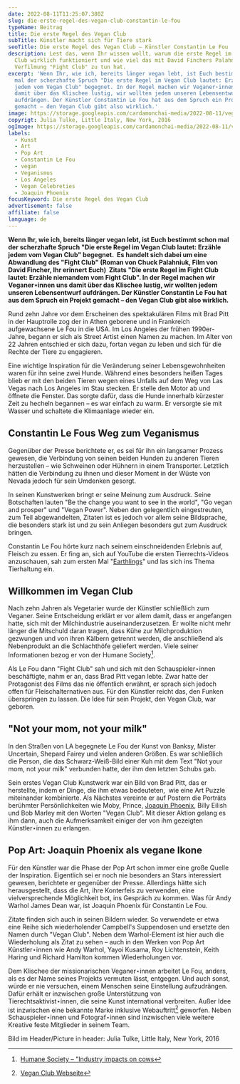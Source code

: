 ```yaml
---
date: 2022-08-11T11:25:07.380Z
slug: die-erste-regel-des-vegan-club-constantin-le-fou
typeName: Beitrag
title: Die erste Regel des Vegan Club
subTitle: Künstler macht sich für Tiere stark
seoTitle: Die erste Regel des Vegan Club – Künstler Constantin Le Fou
description: Lest das, wenn Ihr wissen wollt, warum die erste Regel im Vegan
  Club wirklich funktioniert und wie viel das mit David Finchers Palahniuk
  Verfilmung "Fight Club" zu tun hat.
excerpt: 'Wenn Ihr, wie ich, bereits länger vegan lebt, ist Euch bestimmt schon
  mal der scherzhafte Spruch "Die erste Regel im Vegan Club lautet: Erzähle
  jedem vom Vegan Club" begegnet. In der Regel machen wir Veganer⋆innen uns
  damit über das Klischee lustig, wir wollten jedem unseren Lebensentwurf
  aufdrängen. Der Künstler Constantin Le Fou hat aus dem Spruch ein Projekt
  gemacht – den Vegan Club gibt also wirklich.'
image: https://storage.googleapis.com/cardamonchai-media/2022-08-11/vegan-club-julia-tulke-flickr-new-york-little-italy-2016-jpeg-imagine-c8b8a8_94817b_1024_768/640.webp
copyrigt: Julia Tulke, Little Italy, New York, 2016
ogImage: https://storage.googleapis.com/cardamonchai-media/2022-08-11/vegan-club-julia-tulke-flickr-new-york-little-italy-2016-fb-jpeg-imagine-483838_98857e_1200_628/640.webp
labels:
  - Kunst
  - Art
  - Pop Art
  - Constantin Le Fou
  - vegan
  - Veganismus
  - Los Angeles
  - Vegan Celebreties
  - Joaquin Phoenix
focusKeyword: Die erste Regel des Vegan Club
advertisement: false
affiliate: false
language: de
---
```

**Wenn Ihr, wie ich, bereits länger vegan lebt, ist Euch bestimmt schon mal der scherzhafte Spruch "Die erste Regel im Vegan Club lautet: Erzähle jedem vom Vegan Club" begegnet.  Es handelt sich dabei um eine Abwandlung des "Fight Club" (Roman von Chuck Palahniuk, Film von David Fincher, Ihr erinnert Euch)  Zitats "Die erste Regel im Fight Club lautet: Erzähle niemandem vom Fight Club". In der Regel machen wir Veganer⋆innen uns damit über das Klischee lustig, wir wollten jedem unseren Lebensentwurf aufdrängen. Der Künstler Constantin Le Fou hat aus dem Spruch ein Projekt gemacht – den Vegan Club gibt also wirklich.**

Rund zehn Jahre vor dem Erscheinen des spektakulären Films mit Brad Pitt in der Hauptrolle zog der in Athen geborene und in Frankreich aufgewachsene Le Fou in die USA. Im Los Angeles der frühen 1990er-Jahre, begann er sich als Street Artist einen Namen zu machen. Im Alter von 22 Jahren entschied er sich dazu, fortan vegan zu leben und sich für die Rechte der Tiere zu engagieren.

Eine wichtige Inspiration für die Veränderung seiner Lebensgewohnheiten waren für ihn seine zwei Hunde. Während eines besonders heißen Tages blieb er mit den beiden Tieren wegen eines Unfalls auf dem Weg von Las Vegas nach Los Angeles im Stau stecken. Er stelle den Motor ab und öffnete die Fenster. Das sorgte dafür, dass die Hunde innerhalb kürzester Zeit zu hecheln begannen – es war einfach zu warm. Er versorgte sie mit Wasser und schaltete die Klimaanlage wieder ein.

## Constantin Le Fous Weg zum Veganismus

Gegenüber der Presse berichtete er, es sei für ihn ein langsamer Prozess gewesen, die Verbindung von seinen beiden Hunden zu anderen Tieren herzustellen – wie Schweinen oder Hühnern in einem Transporter. Letztlich hätten die Verbindung zu ihnen und dieser Moment in der Wüste von Nevada jedoch für sein Umdenken gesorgt.

In seinen Kunstwerken bringt er seine Meinung zum Ausdruck. Seine Botschaften lauten "Be the change you want to see in the world", "Go vegan and prosper" und "Vegan Power". Neben den gelegentlich eingestreuten, zum Teil abgewandelten, Zitaten ist es jedoch vor allem seine Bildsprache, die besonders stark ist und zu sein Anliegen besonders gut zum Ausdruck bringen.

Constantin Le Fou hörte kurz nach seinem einschneidenden Erlebnis auf, Fleisch zu essen. Er fing an, sich auf YouTube die ersten Tierrechts-Videos anzuschauen, sah zum ersten Mal "[Earthlings](http://localhost:8000/2020/07/earthlings/)" und las sich ins Thema Tierhaltung ein.

## Willkommen im Vegan Club

Nach zehn Jahren als Vegetarier wurde der Künstler schließlich zum Veganer. Seine Entscheidung erklärt er vor allem damit, dass er angefangen hatte, sich mit der Milchindustrie auseinanderzusetzen. Er wollte nicht mehr länger die Mitschuld daran tragen, dass Kühe zur Milchproduktion gezwungen und von ihren Kälbern getrennt werden, die anschließend als Nebenprodukt an die Schlachthöfe geliefert werden. Viele seiner Informationen bezog er von der Humane Society[^1].

Als Le Fou dann "Fight Club" sah und sich mit den Schauspieler⋆innen beschäftigte, nahm er an, dass Brad Pitt vegan lebte. Zwar hatte der Protagonist des Films das nie öffentlich erwähnt, er sprach sich jedoch offen für Fleischalternativen aus. Für den Künstler reicht das, den Funken überspringen zu lassen. Die Idee für sein Projekt, den Vegan Club, war geboren.

## "Not your mom, not your milk"

In den Straßen von LA begegnete Le Fou der Kunst von Banksy, Mister Uncertain, Shepard Fairey und vielen anderen Größen. Es war schließlich die Person, die das Schwarz-Weiß-Bild einer Kuh mit dem Text "Not your mom, not your milk" verbunden hatte, der ihm den letzten Schubs gab.

Sein erstes Vegan Club Kunstwerk war ein Bild von Brad Pitt, das er herstellte, indem er Dinge, die ihm etwas bedeuteten,  wie eine Art Puzzle miteinander kombinierte. Als Nächstes vereinte er auf Postern die Porträts berühmter Persönlichkeiten wie Moby, Prince, [Joaquin Phoenix](/tag/joaquin-phoenix), Billy Eilish und Bob Marley mit den Worten "Vegan Club". Mit dieser Aktion gelang es ihm dann, auch die Aufmerksamkeit einiger der von ihm gezeigten Künstler⋆innen zu erlangen.

## Pop Art: Joaquin Phoenix als vegane Ikone

Für den Künstler war die Phase der Pop Art schon immer eine große Quelle der Inspiration. Eigentlich sei er noch nie besonders an Stars interessiert gewesen, berichtete er gegenüber der Presse. Allerdings hätte sich herausgestellt, dass die Art, ihre Konterfeis zu verwenden, eine vielversprechende Möglichkeit bot, ins Gespräch zu kommen. Was für Andy Warhol James Dean war, ist Joaquin Phoenix für Constantin Le Fou.

Zitate finden sich auch in seinen Bildern wieder. So verwendete er etwa eine Reihe sich wiederholender Campbell's Suppendosen und ersetzte den Namen durch "Vegan Club". Neben dem Warhol-Element ist hier auch die Wiederholung als Zitat zu sehen – auch in den Werken von Pop Art Künstler⋆innen wie Andy Warhol, Yayoi Kusama, Roy Lichtenstein, Keith Haring und Richard Hamilton kommen Wiederholungen vor.

Dem Klischee der missionarischen Veganer⋆innen arbeitet Le Fou, anders, als es der Name seines Projekts vermuten lässt, entgegen. Und auch sonst, würde er nie versuchen, einem Menschen seine Einstellung aufzudrängen. Dafür erhält er inzwischen große Unterstützung von Tierechtsaktivist⋆innen, die seine Kunst international verbreiten. Außer Idee ist inzwischen eine bekannte Marke inklusive Webauftritt[^2] geworfen. Neben Schauspieler⋆innen und Fotograf⋆innen sind inzwischen viele weitere Kreative feste Mitglieder in seinem Team.

Bild im Header/Picture in header: Julia Tulke, Little Italy, New York, 2016

[^1]: [Humane Society – "Industry impacts on cows](https://www.humanesociety.org/resources/cows)
[^2]: [Vegan Club Webseite](https://veganclub.co/)
